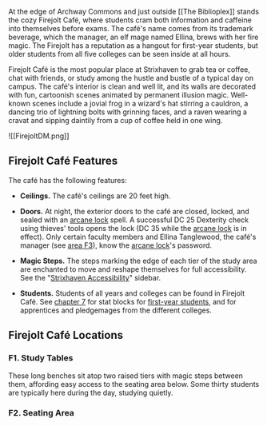 At the edge of Archway Commons and just outside [[The Biblioplex]] stands the cozy Firejolt Café, where students cram both information and caffeine into themselves before exams. The café's name comes from its trademark beverage, which the manager, an elf mage named Ellina, brews with her fire magic. The Firejolt has a reputation as a hangout for first-year students, but older students from all five colleges can be seen inside at all hours.

Firejolt Café is the most popular place at Strixhaven to grab tea or coffee, chat with friends, or study among the hustle and bustle of a typical day on campus. The café's interior is clean and well lit, and its walls are decorated with fun, cartoonish scenes animated by permanent illusion magic. Well-known scenes include a jovial frog in a wizard's hat stirring a cauldron, a dancing trio of lightning bolts with grinning faces, and a raven wearing a cravat and sipping daintily from a cup of coffee held in one wing.

![[FirejoltDM.png]]
## Firejolt Café Features
The café has the following features:

- **Ceilings.** The café's ceilings are 20 feet high.

- **Doors.** At night, the exterior doors to the café are closed, locked, and sealed with an [arcane lock](https://5e.tools/spells.html#arcane%20lock_phb) spell. A successful DC 25 Dexterity check using thieves' tools opens the lock (DC 35 while the [arcane lock](https://5e.tools/spells.html#arcane%20lock_phb) is in effect). Only certain faculty members and Ellina Tanglewood, the café's manager (see [area F3](https://5e.tools/adventure.html#scc-ck,0,f3.%20barista%20station,0)), know the [arcane lock](https://5e.tools/spells.html#arcane%20lock_phb)'s password.

- **Magic Steps.** The steps marking the edge of each tier of the study area are enchanted to move and reshape themselves for full accessibility. See the "[Strixhaven Accessibility](https://5e.tools/adventure.html#scc-ck,0,strixhaven%20accessibility,0)" sidebar.

- **Students.** Students of all years and colleges can be found in Firejolt Café. See [chapter 7](https://5e.tools/book.html#scc,8) for stat blocks for [first-year students](https://5e.tools/bestiary.html#first-year%20student_scc), and for apprentices and pledgemages from the different colleges.

## Firejolt Café Locations
### F1. Study Tables
These long benches sit atop two raised tiers with magic steps between them, affording easy access to the seating area below. Some thirty students are typically here during the day, studying quietly.

### F2. Seating Area
